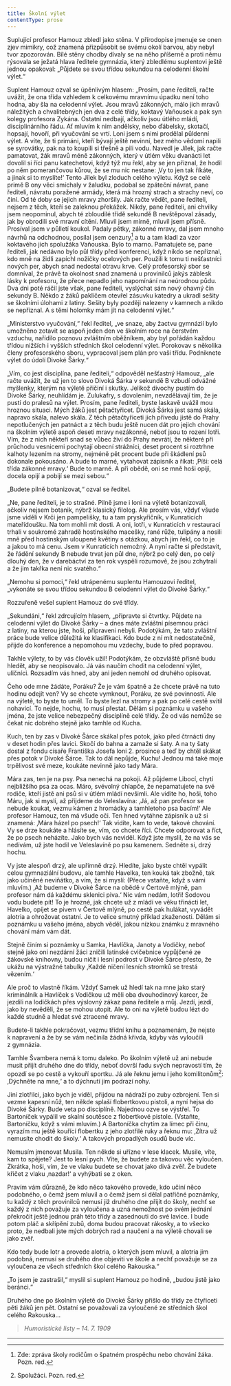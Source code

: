```yaml
---
title: Školní výlet
contentType: prose
---
```


<section>

Suplující profesor Hamouz zbledl jako stěna. V přírodopise jmenuje se onen zjev mimikry, což znamená přizpůsobit se svému okolí barvou, aby nebyl tvor zpozorován. Bílé stěny chodby dívaly se na něho příšerně a proti němu rýsovala se ježatá hlava ředitele gymnázia, který zbledlému suplentovi ještě jednou opakoval: „Půjdete se svou třídou sekundou na celodenní školní výlet.“

Suplent Hamouz ozval se úpěnlivým hlasem: „Prosím, pane řediteli, račte uvážit, že ona třída vzhledem k celkovému mravnímu úpadku není toho hodna, aby šla na celodenní výlet. Jsou mravů zákonných, málo jich mravů náležitých a chvalitebných jen dva z celé třídy, koktavý Vaňousek a pak syn kolegy profesora Zykána. Ostatní nedbají, ačkoliv jsou útlého mládí, disciplinárního řádu. Ať mluvím k nim andělsky, nebo ďábelsky, skotačí, hopsají, hovoří, při vyučování se vrtí. Loni jsem s nimi prodělal půldenní výlet. A víte, že ti primáni, kteří bývají ještě nevinní, bez mého vědomí napili se syrovátky, pak na to koupili si třešně a pili vodu. Navedl je Jílek, jak račte pamatovat, žák mravů méně zákonných, který v útlém věku dvanácti let dovolil si říci panu katechetovi, když týž mu řekl, aby se jen přiznal, že hodil po něm pomerančovou kůrou, že se mu nic nestane: ‚Vy to jen tak říkáte, a jinak si to myslíte!‘ Tento Jílek byl zloduch celého výletu. Když se celé primě B ony věci smíchaly v žaludku, podobal se zpáteční návrat, pane řediteli, návratu poražené armády, která má hrozný strach a strachy neví, co činí. Od té doby se jejich mravy zhoršily. Jak račte vědět, pane řediteli, nejsem z těch, kteří se zaleknou překážek. Nikdy, pane řediteli, ani chvilky jsem neopominul, abych té zbloudilé třídě sekundě B nevštěpoval zásady, jak by obrodili své mravní cítění. Mluvil jsem mírně, mluvil jsem přísně. Prosíval jsem v půlletí koukol. Padaly pětky, zákonné mravy, dal jsem mnoho návrhů na odchodnou, posílal jsem cenzury[^12] a tu a tam kladl za vzor koktavého jich spolužáka Vaňouska. Bylo to marno. Pamatujete se, pane řediteli, jak nedávno bylo půl třídy před konferencí, když nikdo se nepřiznal, kdo mně na židli zapíchl nožičky ocelových per. Použili k tomu ti nešťastníci nových per, abych snad nedostal otravu krve. Celý profesorský sbor se domníval, že právě ta okolnost snad znamená u provinilců jakýs záblesk lásky k profesoru, že přece nepadlo jeho napomínání na neúrodnou půdu. Dva dni poté ráčil jste však, pane řediteli, vyslýchat sám nový ohavný čin sekundy B. Někdo z žáků paklíčem otevřel zásuvku katedry a ukradl sešity se školními úlohami z latiny. Sešity byly později nalezeny v kamnech a nikdo se nepřiznal. A s těmi holomky mám jít na celodenní výlet.“

„Ministerstvo vyučování,“ řekl ředitel, „ve snaze, aby žactvu gymnázií bylo umožněno zotavit se aspoň jeden den ve školním roce na čerstvém vzduchu, nařídilo poznovu zvláštním oběžníkem, aby byl pořádán každou třídou nižších i vyšších středních škol celodenní výlet. Porokovav s několika členy profesorského sboru, vypracoval jsem plán pro vaši třídu. Podniknete výlet do údolí Divoké Šárky.“

„Vím, co jest disciplína, pane řediteli,“ odpověděl nešťastný Hamouz, „ale račte uvážit, že už jen to slovo Divoká Šárka v sekundě B vzbudí odvážné myšlenky, kterým na výletě přičiní i skutky. Jelikož divochy pustím do Divoké Šárky, neuhlídám je. Zulukafry, s dovolením, nevzdělávají tím, že je pustí do pralesů na výlet. Prosím, pane řediteli, byste laskavě uvážil mou hroznou situaci. Mých žáků jest pětačtyřicet. Divoká Šárka jest samá skála, napravo skála, nalevo skála. Z těch pětačtyřiceti jich přivedu jistě do Prahy nepotlučených jen patnáct a z těch budu ještě nucen dát pro jejich chování na školním výletě aspoň deseti mravy nezákonné, neboť jsou to rození lotři. Vím, že z nich někteří snad se vůbec živí do Prahy nevrátí, že některé při průchodu vesnicemi pochytají obecní strážníci, deset procent si roztrhne kalhoty lezením na stromy, nejméně pět procent bude při škádlení psů dokonale pokousáno. A bude to marné, vytahovat zápisník a říkat: ‚Píši: celá třída zákonné mravy.‘ Bude to marné. A při obědě, oni se mně hoši opijí, docela opijí a pobijí se mezi sebou.“

„Budete pilně botanizovat,“ ozval se ředitel.

„Ne, pane řediteli, je to strašné. Pilně jsme i loni na výletě botanizovali, ačkoliv nejsem botanik, nýbrž klasický filolog. Ale prosím vás, vždyť všude jsme viděli v Krči jen pampelišky, tu a tam pryskyřičník, v Kunraticích mateřídoušku. Na tom mohli mít dosti. A oni, lotři, v Kunraticích v restauraci trhali v soukromé zahradě hostinského macešky, rané růže, tulipány a nosili mně před hostinským uloupené květiny s otázkou, abych jim řekl, co to je a jakou to má cenu. Jsem v Kunraticích nemožný. A nyní račte si představit, že řádění sekundy B nebude trvat jen půl dne, nýbrž po celý den, po celý dlouhý den, že v darebáctví za ten rok vyspěli rozumově, že jsou zchytralí a že jim takřka není nic svatého.“

„Nemohu si pomoci,“ řekl utrápenému suplentu Hamouzovi ředitel, „vykonáte se svou třídou sekundou B celodenní výlet do Divoké Šárky.“

Rozzuřeně vešel suplent Hamouz do své třídy.

„Sekundáni,“ řekl zdrcujícím hlasem, „připravte si čtvrtky. Půjdete na celodenní výlet do Divoké Šárky – a dnes máte zvláštní písemnou práci z latiny, na kterou jste, hoši, připraveni nebyli. Podotýkám, že tato zvláštní práce bude velice důležitá ke klasifikaci. Kdo bude z ní mít nedostatečně, přijde do konference a nepomohou mu vzdechy, bude to před popravou.

Takhle výlety, to by vás člověk užil! Podotýkám, že obzvláště přísně budu hledět, aby se neopisovalo. Já vás naučím chodit na celodenní výlet, uličníci. Rozsadím vás hned, aby ani jeden nemohl od druhého opisovat.

Čeho ode mne žádáte, Poráku? Že je vám špatně a že chcete právě na tuto hodinu odejít ven? Vy se chcete vymknout, Poráku, ze své povinnosti. Ale na výletě, to byste to uměl. To byste lezl na stromy a pak po celé cestě svítil nohavicí. To nejde, hochu, to musí přestat. Dělám si poznámku u vašeho jména, že jste velice nebezpečný disciplíně celé třídy. Že od vás nemůže se čekat nic dobrého stejně jako tamhle od Kucha.

Kuch, ten by zas v Divoké Šárce skákal přes potok, jako před čtrnácti dny v deset hodin přes lavici. Skočí do bahna a zamaže si šaty. A na ty šaty dostal z fondu císaře Františka Josefa loni 2. prosince a teď by chtěl skákat přes potok v Divoké Šárce. Tak to dál nepůjde, Kuchu! Jednou má také moje trpělivost své meze, koukáte nevinně jako tady Mára.

Mára zas, ten je na psy. Psa nenechá na pokoji. Až půjdeme Libocí, chytí nejbližšího psa za ocas. Máro, svévolný chlapče, že nepamatujete na své rodiče, kteří jistě ani psů si v útlém mládí nevšimli. Ale vidíte ho, hoši, toho Máru, jak si myslí, až přijdeme do Veleslavína: ‚Já, až pan profesor se nebude koukat, vezmu kámen z hromádky a tamhletoho psa bacím!‘ Ale profesor Hamouz, ten má všude oči. Ten hned vytáhne zápisník a už si znamená: ‚Mára házel po psech!‘ Tak vidíte, kam to vede, takové chování. Vy se drze koukáte a hlásíte se, vím, co chcete říci. Chcete odporovat a říct, že po psech neházíte. Jako bych vás neviděl. Když jste myslil, že na vás se nedívám, už jste hodil ve Veleslavíně po psu kamenem. Sedněte si, drzý hochu.

Vy jste alespoň drzý, ale upřímně drzý. Hledíte, jako byste chtěl vypálit celou gymnaziální budovu, ale tamhle Havelka, ten kouká tak zbožně, tak jako učiněné neviňátko, a vím, že si myslí: (Přece vstaňte, když s vámi mluvím.) ‚Až budeme v Divoké Šárce na obědě v Čertově mlýně, pan profesor nám dá každému sklenici piva.‘ Nic vám nedám, lotři! Sodovou vodu budete pít! To je hrozné, jak chcete už z mládí ve věku třinácti let, Havelko, opíjet se pivem v Čertově mlýně, po cestě pak hulákat, vyvádět alotria a ohrožovat ostatní. Je to velice smutný příklad zkaženosti. Dělám si poznámku u vašeho jména, abych věděl, jakou nízkou známku z mravného chování mám vám dát.

Stejně činím si poznámky u Samka, Havlíčka, Janoty a Vodičky, neboť stejně jako oni nezdární žáci zničili latinské cvičebnice vypůjčené ze žákovské knihovny, budou ničit i lesní podrost v Divoké Šárce přesto, že ukážu na výstražné tabulky ‚Každé ničení lesních stromků se trestá vězením.‘

Ale proč to vlastně říkám. Vždyť Samek už hledí tak na mne jako starý kriminálník a Havlíček s Vodičkou už měli oba dvouhodinový karcer, že jezdili na lodičkách přes výslovný zákaz pana ředitele a můj. Jezdí, jezdí, jako by nevěděli, že se mohou utopit. Ale to oni na výletě budou lézt do každé studně a hledat své ztracené mravy.

Budete-li takhle pokračovat, vezmu třídní knihu a poznamenám, že nejste k napravení a že by se vám nečinila žádná křivda, kdyby vás vyloučili z gymnázia.

Tamhle Švambera nemá k tomu daleko. Po školním výletě už ani nebude musit přijít druhého dne do třídy, neboť dovrší řadu svých nepravostí tím, že opozdí se po cestě a vykouří sportku. Já ale řeknu jemu i jeho komilitonům[^13]: ‚Dýchněte na mne,‘ a to dýchnutí jim podrazí nohy.

Jiní zlotřilci, jako bych je viděl, přijdou na nádraží po zuby ozbrojení. Ten si vezme kapesní nůž, ten někde splaší flobertkovou pistoli, a nyní hejsa do Divoké Šárky. Bude veta po disciplíně. Najednou ozve se výstřel. To Bartoníček vypálil ve skalní soutěsce z flobertkové pistole. (Vstaňte, Bartoníčku, když s vámi mluvím.) A Bartoníčka chytím za límec při činu, vyrazím mu ještě kouřící flobertku z jeho zlotřilé ruky a řeknu mu: ‚Zítra už nemusíte chodit do školy.‘ A takových propadlých osudů bude víc.

Nemusím jmenovat Musila. Ten někde si uřízne v lese klacek. Musile, víte, kam to spějete? Jest to lesní pych. Víte, že budete za takovou věc vyloučen. Zkrátka, hoši, vím, že ve vlaku budete se chovat jako divá zvěř. Že budete křičet z vlaku ‚nazdar!‘ a vyhýbati se z oken.

Pravím vám důrazně, že kdo něco takového provede, kdo učiní něco podobného, o čemž jsem mluvil a o čemž jsem si dělal patřičné poznámky, tu každý z těch provinilců nemusí již druhého dne přijít do školy, nechť se každý z nich považuje za vyloučena a uzná nemožnost po svém jednání překročit ještě jednou práh této třídy a zasednouti do své lavice. I bude potom pláč a skřípění zubů, doma budou pracovat rákosky, a to všecko proto, že nedbali jste mých dobrých rad a naučení a na výletě chovali se jako zvěř.

Kdo tedy bude lotr a provede alotria, o kterých jsem mluvil, a alotria jim podobná, nemusí se druhého dne objeviti ve škole a nechť považuje se za vyloučena ze všech středních škol celého Rakouska.“

„To jsem je zastrašil,“ myslil si suplent Hamouz po hodině, „budou jistě jako beránci.“

Druhého dne po školním výletě do Divoké Šárky přišlo do třídy ze čtyřiceti pěti žáků jen pět. Ostatní se považovali za vyloučené ze středních škol celého Rakouska…

</section>

<section>

> _Humoristické listy – 14. 7. 1909_

* * *

[^12]: Zde: zpráva školy rodičům o špatném prospěchu nebo chování žáka. Pozn. red.

[^13]: Spolužáci. Pozn. red.

</section>
